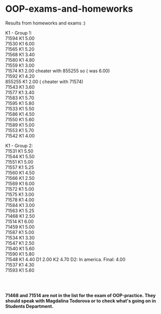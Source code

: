 # OOP-exams-and-homeworks
Results from homeworks and exams
:)</br>

K1 - Group 1: </br>
71594 K1 5.00 </br>
71530 K1 6.00 </br>
71565 K1 5.20 </br>
71568 K1 3.40 </br>
71580 K1 4.80  </br>
71559 K1 3.00 </br>
71574 K1 2.00 cheater with 855255 so ( was 6.00) </br>
71592 K1 4.20 </br>
855255 K1 2.00 ( cheater with 71574) </br>
71543 K1 3.60 </br>
71577 K1 3.40 </br>
71583 K1 5.70 </br>
71595 K1 5.80 </br>
71533 K1 5.50 </br>
71586 K1 4.50 </br>
71550 K1 5.60 </br>
71589 K1 5.00 </br>
71553 K1 5.70 </br>
71542 K1 4.00 </br>


K1 - Group 2: </br>
71531 K1 5.50 </br>
71544 K1 5.50 </br>
71551 K1 5.00 </br>
71557 K1 5.25 </br>
71560 K1 4.50 </br>
71566 K1 2.50 </br>
71569 K1 6.00 </br>
71572 K1 5.00 </br>
71575 K1 3.00 </br>
71578 K1 4.00 </br>
71584 K1 3.00 </br>
71563 K1 5.25 </br>
71468 K1 2.50 </br>
71514 K1 6.00 </br>
71459 K1 5.00 </br>
71587 K1 5.00 </br> 
71534 K1 3.30 </br>
71547 K1 2.50 </br>
71540 K1 5.60 </br>
71590 K1 5.80 </br>
71548 K1 4.40 D1 2.00 K2 4.70 D2: In america. Final: 4.00 </br>
71537 K1 4.30 </br>
71593 K1 5.60 </br>

</br> </br>

<strong>
71468 and 71514 are not in the list for the exam of OOP-practice. They should speak with Magdalina Todorova or to check what's going on in Students Department.
</strong>
